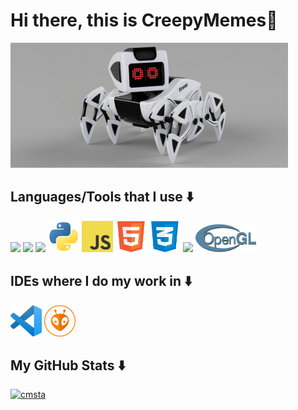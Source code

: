 <h1> Hi there, this is CreepyMemes👋 </h1>

<img src="https://github.com/CreepyMemes/CreepyMEmes/blob/main/icons/StrandyBot.jpg?raw=true" height="200px" />
 
## Languages/Tools that I use ⬇️

<div>
  <!-- <img src="https://github.com/CreepyMemes/CreepyMEmes/blob/main/icons/java.png?raw=true" height="50px" /> -->
  <img src="https://upload.wikimedia.org/wikipedia/commons/1/19/C_Logo.png" height="50px" />
  <img src="https://upload.wikimedia.org/wikipedia/commons/1/18/ISO_C%2B%2B_Logo.svg" height="50px" />
  <img src="https://brandslogos.com/wp-content/uploads/images/large/arduino-logo-1.png" height="50px" /> 
  <img src="https://github.com/CreepyMemes/CreepyMEmes/blob/main/icons/python.png?raw=true" height="50px" />
  <img src="https://github.com/CreepyMemes/CreepyMEmes/blob/main/icons/javascript.png?raw=true" height="50px" />
  <img src="https://github.com/CreepyMemes/CreepyMEmes/blob/main/icons/html.png?raw=true" height="50px" />
  <img src="https://github.com/CreepyMemes/CreepyMEmes/blob/main/icons/css.png?raw=true" height="50px" />
  <img src="https://www.glfw.org/img/favicon/favicon-196x196.png" height="50px" />
  <img src="https://github.com/CreepyMemes/CreepyMEmes/blob/main/icons/opengl.png?raw=true" height="45px" />
</div>

## IDEs where I do my work in ⬇️

<div>
 <img src="https://github.com/CreepyMemes/CreepyMEmes/blob/main/icons/vscode.png?raw=true" height="50px" />
 <img src="https://github.com/CreepyMemes/CreepyMEmes/blob/main/icons/platformio.png?raw=true" height="50px" />
</div>

## My GitHub Stats ⬇️
[![cmsta](https://github-readme-stats.vercel.app/api?username=CreepyMemes&theme=radical)](https://github.com/anuraghazra/github-readme-stats)
